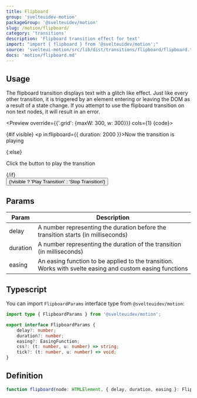 ```yaml
---
title: Flipboard
group: 'svelteuidev-motion'
packageGroup: '@svelteuidev/motion'
slug: /motion/flipboard/
category: 'transitions'
description: 'Flipboard transition effect for text'
import: "import { flipboard } from '@svelteuidev/motion';"
source: 'svelteui-motion/src/lib/dist/transitions/flipboard/flipboard.ts'
docs: 'motion/flipboard.md'
---
```


<script>
    import { Box, Button } from '@svelteuidev/core';
	import { flipboard } from '@svelteuidev/motion';
    import { Heading, Preview } from 'components';

    let visible = false;

    const toggleVisible = () => {
        visible = !visible;
    };

    const code = `
    <script>
        import { flipboard } from '@svelteuidev/motion';
        import { Button } from '@svelteuidev/core';

        let visible = false;

        const toggleVisible = () => {
            visible = !visible;
        };
    <\/script>

    <div>
        {#if visible}
            <p in:flipboard={{ duration: 2000 }}>Now the transition is playing<\/p>
        {:else}
            <p>Click the button to play the transition<\/p>
        {\/if}
    <\/div>
    <Button on:click={toggleVisible}>{!visible ? 'Play Transition' : 'Stop Transition'}<\/Button>
    `
</script>

<Heading />

## Usage

The flipboard transition displays text with a glitch like effect. Just like every other transition, it is triggered by an element entering or leaving the DOM as a result of a state change. If you attempt to use the flipboard transition on non text nodes, it will result in an error.

<Preview override={{'.grid': {maxW: 300, w: 300}}} cols={1} {code}>
    <div>
        {#if visible}
            <p in:flipboard={{ duration: 2000 }}>Now the transition is playing</p>
        {:else}
            <p>Click the button to play the transition</p>
        {/if}
    </div>
    <Button fullWidth on:click={toggleVisible}>{!visible ? 'Play Transition' : 'Stop Transition'}</Button>
</Preview>

## Params

| Param    | Description                                                                                               |
| -------- | --------------------------------------------------------------------------------------------------------- |
| delay    | A number representing the duration before the transition starts (in milliseconds)                         |
| duration | A number representing the duration of the transition (in milliseconds)                                    |
| easing   | An easing function to be applied to the transition. Works with svelte easing and custom easing functions |

## Typescript

You can import `FlipboardParams` interface type from `@svelteuidev/motion`:

```ts
import type { FlipboardParams } from '@svelteuidev/motion';

export interface FlipboardParams {
    delay?: number;
    duration?: number;
    easing?: EasingFunction;
    css?: (t: number, u: number) => string;
    tick?: (t: number, u: number) => void;
}
```

## Definition

```ts
function flipboard(node: HTMLElement, { delay, duration, easing }: FlipboardParams): TransitionConfig;
```
